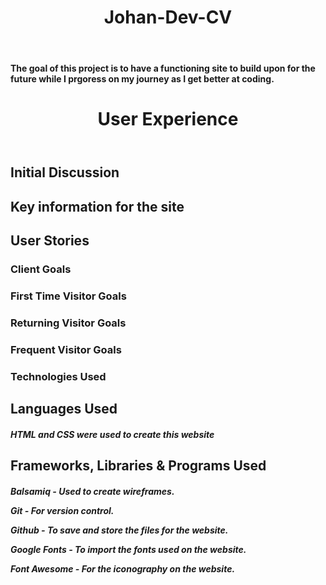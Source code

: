 <body>
<header>
<h1> Johan-Dev-CV </h1>
</header>
<h4>The goal of this project is to have a functioning site to build upon for the future while I prgoress on my journey as I get better at coding.</h4>
</body>

<body>
<header>
<h1>User Experience</h1>
</header>
<h2>Initial Discussion</h2>
<h2>Key information for the site</h2>
<h2>User Stories</h2>
<h3>Client Goals</h3>
<h3>First Time Visitor Goals</h3>
<h3>Returning Visitor Goals</h3>
<h3>Frequent Visitor Goals</h3>
<h3>Technologies Used</h3>
<h2>Languages Used</h2>
<h5>HTML and CSS were used to create this website

<h2>Frameworks, Libraries & Programs Used</h2>

<h5>Balsamiq - Used to create wireframes.

Git - For version control.

Github - To save and store the files for the website.

Google Fonts - To import the fonts used on the website.

Font Awesome - For the iconography on the website.
</h5>
</body>